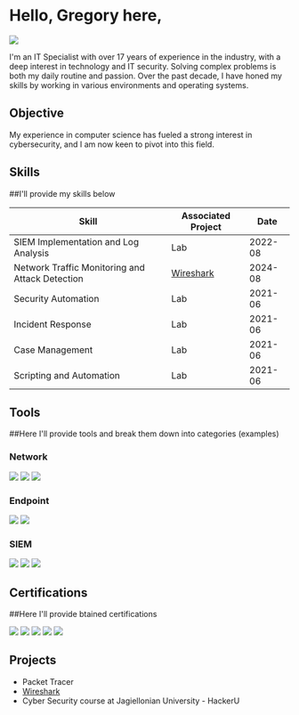 # Hello, Gregory here,
<a href="https://linkedin.com"><img src="https://img.shields.io/badge/-LinkedIn-0072b1?&style=for-the-badge&logo=linkedin&logoColor=white" /></a>

I'm an IT Specialist with over 17 years of experience in the industry, with a deep interest in technology and IT security. Solving complex problems is both my daily routine and passion. Over the past decade, I have honed my skills by working in various environments and operating systems.

## Objective

My experience in computer science has fueled a strong interest in cybersecurity, and I am now keen to pivot into this field.

## Skills
##I'll provide my skills below

| Skill                                         | Associated Project         | Date      |
|-----------------------------------------------|----------------------------|-----------|
| SIEM Implementation and Log Analysis          | Lab| 2022-08|
| Network Traffic Monitoring and Attack Detection | <a href="https://github.com/CyberGrzesiek/Wireshark/tree/main">Wireshark</a>| 2024-08|
| Security Automation         | Lab| 2021-06|
| Incident Response      | Lab| 2021-06|
| Case Management                  | Lab| 2021-06|
| Scripting and Automation | Lab| 2021-06|

## Tools
##Here I'll provide tools and break them down into categories (examples)

### Network
<div>
    <img src="https://img.shields.io/badge/-Wireshark-1679A7?&style=for-the-badge&logo=Wireshark&logoColor=white" />
    <img src="https://img.shields.io/badge/-Suricata-EF3B2D?&style=for-the-badge&logo=Suricata&logoColor=white" />
    <img src="https://img.shields.io/badge/-Zeek-777BB4?&style=for-the-badge&logo=Zeek&logoColor=white" />
</div>

### Endpoint
<div>
    <img src="https://img.shields.io/badge/-Microsoft_Defender_for_Endpoint-00A4EF?&style=for-the-badge&logo=Microsoft&logoColor=white" />
    <img src="https://img.shields.io/badge/-Velociraptor-4B275F?&style=for-the-badge&logo=Velociraptor&logoColor=white" />
</div>

### SIEM
<div>
    <img src="https://img.shields.io/badge/-Microsoft_Sentinel-0078D4?&style=for-the-badge&logo=Microsoft&logoColor=white" />
    <img src="https://img.shields.io/badge/-Splunk-000000?&style=for-the-badge&logo=Splunk&logoColor=white" />
    <img src="https://img.shields.io/badge/-Elastic-005571?&style=for-the-badge&logo=Elastic&logoColor=white" />
</div>

## Certifications
##Here I'll provide btained certifications
<div>
<img src="https://img.shields.io/badge/-Security%2B-FF0000?&style=for-the-badge&logo=CompTIA&logoColor=white" />
<img src="https://img.shields.io/badge/-Network%2B-007ACC?&style=for-the-badge&logo=CompTIA&logoColor=white" />
<img src="https://img.shields.io/badge/-A%2B-4D4D4D?&style=for-the-badge&logo=CompTIA&logoColor=white" />
<img src="https://img.shields.io/badge/-CDSA-006400?&style=for-the-badge&logoColor=white" />
<img src="https://img.shields.io/badge/-CCD-000080?&style=for-the-badge&logoColor=white" />
</div>

## Projects
- Packet Tracer
- <a href="https://github.com/CyberGrzesiek/Wireshark/tree/main">Wireshark</a>
- Cyber Security course at Jagiellonian University - HackerU
